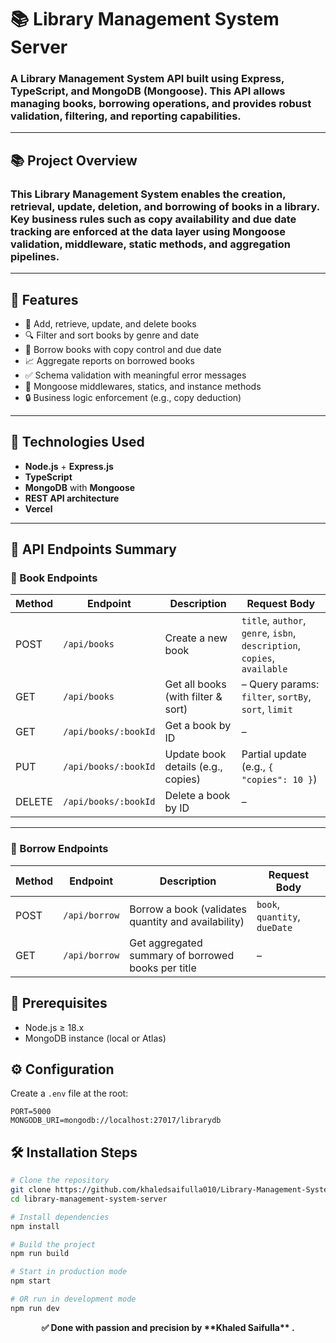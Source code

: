 # 📚 Library Management System Server

### A Library Management System API built using **Express**, **TypeScript**, and **MongoDB (Mongoose)**. This API allows managing books, borrowing operations, and provides robust validation, filtering, and reporting capabilities.

---

## 📚 Project Overview

### This Library Management System enables the creation, retrieval, update, deletion, and borrowing of books in a library. Key business rules such as copy availability and due date tracking are enforced at the data layer using **Mongoose validation, middleware, static methods, and aggregation pipelines**.

---

## 🚀 Features

- 📘 Add, retrieve, update, and delete books
- 🔍 Filter and sort books by genre and date
- 🧾 Borrow books with copy control and due date
- 📈 Aggregate reports on borrowed books
- ✅ Schema validation with meaningful error messages
- 🧠 Mongoose middlewares, statics, and instance methods
- 🔒 Business logic enforcement (e.g., copy deduction)

---

## 🧱 Technologies Used

- **Node.js** + **Express.js**
- **TypeScript**
- **MongoDB** with **Mongoose**
- **REST API architecture**
- **Vercel**

---

## 📌 API Endpoints Summary

### 📘 Book Endpoints

| Method | Endpoint             | Description                        | Request Body                                                             |
| ------ | -------------------- | ---------------------------------- | ------------------------------------------------------------------------ |
| POST   | `/api/books`         | Create a new book                  | `title`, `author`, `genre`, `isbn`, `description`, `copies`, `available` |
| GET    | `/api/books`         | Get all books (with filter & sort) | – Query params: `filter`, `sortBy`, `sort`, `limit`                      |
| GET    | `/api/books/:bookId` | Get a book by ID                   | –                                                                        |
| PUT    | `/api/books/:bookId` | Update book details (e.g., copies) | Partial update (e.g., `{ "copies": 10 }`)                                |
| DELETE | `/api/books/:bookId` | Delete a book by ID                | –                                                                        |

---

### 🔄 Borrow Endpoints

| Method | Endpoint      | Description                                         | Request Body                  |
| ------ | ------------- | --------------------------------------------------- | ----------------------------- |
| POST   | `/api/borrow` | Borrow a book (validates quantity and availability) | `book`, `quantity`, `dueDate` |
| GET    | `/api/borrow` | Get aggregated summary of borrowed books per title  | –                             |

## 🧰 Prerequisites

- Node.js ≥ 18.x
- MongoDB instance (local or Atlas)

## ⚙️ Configuration

Create a `.env` file at the root:

```env
PORT=5000
MONGODB_URI=mongodb://localhost:27017/librarydb
```

## 🛠️ Installation Steps

```bash
# Clone the repository
git clone https://github.com/khaledsaifulla010/Library-Management-System-Server.git
cd library-management-system-server

# Install dependencies
npm install

# Build the project
npm run build

# Start in production mode
npm start

# OR run in development mode
npm run dev
```

<p align="center"><strong>✅ Done with passion and precision by **Khaled Saifulla** .</strong></p>
